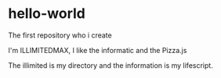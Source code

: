 # hello-world

The first repository who i create


I'm ILLIMITEDMAX, I like the informatic and the Pizza.js

The illimited is my directory and the information is my lifescript.
